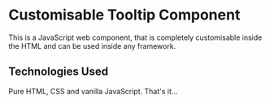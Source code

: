 # Customisable Tooltip Component

This is a JavaScript web component, that is completely customisable inside the HTML and can be used inside any framework.

## Technologies Used

Pure HTML, CSS and vanilla JavaScript. That's it...
